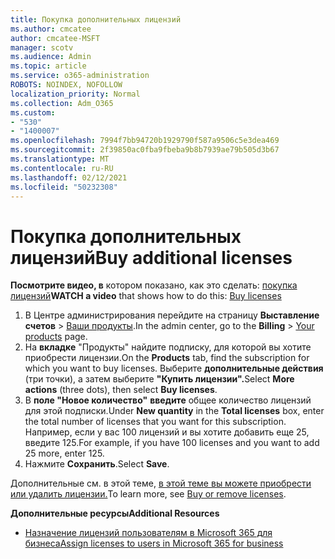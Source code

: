 ```yaml
---
title: Покупка дополнительных лицензий
ms.author: cmcatee
author: cmcatee-MSFT
manager: scotv
ms.audience: Admin
ms.topic: article
ms.service: o365-administration
ROBOTS: NOINDEX, NOFOLLOW
localization_priority: Normal
ms.collection: Adm_O365
ms.custom:
- "530"
- "1400007"
ms.openlocfilehash: 7994f7bb94720b1929790f587a9506c5e3dea469
ms.sourcegitcommit: 2f39850ac0fba9fbeba9b8b7939ae79b505d3b67
ms.translationtype: MT
ms.contentlocale: ru-RU
ms.lasthandoff: 02/12/2021
ms.locfileid: "50232308"
---
```

# <a name="buy-additional-licenses"></a><span data-ttu-id="5b9de-102">Покупка дополнительных лицензий</span><span class="sxs-lookup"><span data-stu-id="5b9de-102">Buy additional licenses</span></span>

<span data-ttu-id="5b9de-103">**Посмотрите видео, в** котором показано, как это сделать: [покупка лицензий](https://go.microsoft.com/fwlink/p/?linkid=2154857)</span><span class="sxs-lookup"><span data-stu-id="5b9de-103">**WATCH a video** that shows how to do this: [Buy licenses](https://go.microsoft.com/fwlink/p/?linkid=2154857)</span></span>

1. <span data-ttu-id="5b9de-104">В Центре администрирования перейдите на страницу **Выставление счетов** > [Ваши продукты](https://go.microsoft.com/fwlink/p/?linkid=842054).</span><span class="sxs-lookup"><span data-stu-id="5b9de-104">In the admin center, go to the **Billing** > [Your products](https://go.microsoft.com/fwlink/p/?linkid=842054) page.</span></span>
2. <span data-ttu-id="5b9de-105">На **вкладке** "Продукты" найдите подписку, для которой вы хотите приобрести лицензии.</span><span class="sxs-lookup"><span data-stu-id="5b9de-105">On the **Products** tab, find the subscription for which you want to buy licenses.</span></span> <span data-ttu-id="5b9de-106">Выберите **дополнительные действия** (три точки), а затем выберите **"Купить лицензии".**</span><span class="sxs-lookup"><span data-stu-id="5b9de-106">Select **More actions** (three dots), then select **Buy licenses**.</span></span>
3. <span data-ttu-id="5b9de-107">В **поле "Новое количество"** **введите** общее количество лицензий для этой подписки.</span><span class="sxs-lookup"><span data-stu-id="5b9de-107">Under **New quantity** in the **Total licenses** box, enter the total number of licenses that you want for this subscription.</span></span> <span data-ttu-id="5b9de-108">Например, если у вас 100 лицензий и вы хотите добавить еще 25, введите 125.</span><span class="sxs-lookup"><span data-stu-id="5b9de-108">For example, if you have 100 licenses and you want to add 25 more, enter 125.</span></span>
4. <span data-ttu-id="5b9de-109">Нажмите **Сохранить**.</span><span class="sxs-lookup"><span data-stu-id="5b9de-109">Select **Save**.</span></span>

<span data-ttu-id="5b9de-110">Дополнительные см. в этой теме, [в этой теме вы можете приобрести или удалить лицензии.](https://docs.microsoft.com/microsoft-365/commerce/licenses/buy-licenses)</span><span class="sxs-lookup"><span data-stu-id="5b9de-110">To learn more, see [Buy or remove licenses](https://docs.microsoft.com/microsoft-365/commerce/licenses/buy-licenses).</span></span>

<span data-ttu-id="5b9de-111">**Дополнительные ресурсы**</span><span class="sxs-lookup"><span data-stu-id="5b9de-111">**Additional Resources**</span></span>

- [<span data-ttu-id="5b9de-112">Назначение лицензий пользователям в Microsoft 365 для бизнеса</span><span class="sxs-lookup"><span data-stu-id="5b9de-112">Assign licenses to users in Microsoft 365 for business</span></span>](https://docs.microsoft.com/microsoft-365/admin/manage/assign-licenses-to-users)